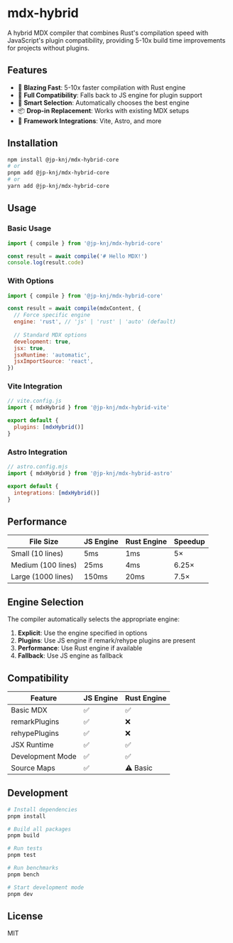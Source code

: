 # mdx-hybrid

A hybrid MDX compiler that combines Rust's compilation speed with JavaScript's plugin compatibility, providing 5-10x build time improvements for projects without plugins.

## Features

- 🚀 **Blazing Fast**: 5-10x faster compilation with Rust engine
- 🔧 **Full Compatibility**: Falls back to JS engine for plugin support
- 🎯 **Smart Selection**: Automatically chooses the best engine
- 📦 **Drop-in Replacement**: Works with existing MDX setups
- 🔌 **Framework Integrations**: Vite, Astro, and more

## Installation

```bash
npm install @jp-knj/mdx-hybrid-core
# or
pnpm add @jp-knj/mdx-hybrid-core
# or
yarn add @jp-knj/mdx-hybrid-core
```

## Usage

### Basic Usage

```javascript
import { compile } from '@jp-knj/mdx-hybrid-core'

const result = await compile('# Hello MDX!')
console.log(result.code)
```

### With Options

```javascript
import { compile } from '@jp-knj/mdx-hybrid-core'

const result = await compile(mdxContent, {
  // Force specific engine
  engine: 'rust', // 'js' | 'rust' | 'auto' (default)
  
  // Standard MDX options
  development: true,
  jsx: true,
  jsxRuntime: 'automatic',
  jsxImportSource: 'react',
})
```

### Vite Integration

```javascript
// vite.config.js
import { mdxHybrid } from '@jp-knj/mdx-hybrid-vite'

export default {
  plugins: [mdxHybrid()]
}
```

### Astro Integration

```javascript
// astro.config.mjs
import { mdxHybrid } from '@jp-knj/mdx-hybrid-astro'

export default {
  integrations: [mdxHybrid()]
}
```

## Performance

| File Size | JS Engine | Rust Engine | Speedup |
|-----------|-----------|-------------|---------|
| Small (10 lines) | 5ms | 1ms | 5× |
| Medium (100 lines) | 25ms | 4ms | 6.25× |
| Large (1000 lines) | 150ms | 20ms | 7.5× |

## Engine Selection

The compiler automatically selects the appropriate engine:

1. **Explicit**: Use the engine specified in options
2. **Plugins**: Use JS engine if remark/rehype plugins are present
3. **Performance**: Use Rust engine if available
4. **Fallback**: Use JS engine as fallback

## Compatibility

| Feature | JS Engine | Rust Engine |
|---------|-----------|-------------|
| Basic MDX | ✅ | ✅ |
| remarkPlugins | ✅ | ❌ |
| rehypePlugins | ✅ | ❌ |
| JSX Runtime | ✅ | ✅ |
| Development Mode | ✅ | ✅ |
| Source Maps | ✅ | ⚠️ Basic |

## Development

```bash
# Install dependencies
pnpm install

# Build all packages
pnpm build

# Run tests
pnpm test

# Run benchmarks
pnpm bench

# Start development mode
pnpm dev
```

## License

MIT
